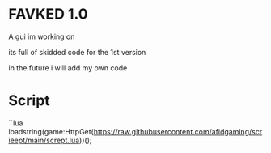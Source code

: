 
# FAVKED 1.0

A gui im working on

its full of skidded code for the 1st version

 in the future i will add my own code










# Script
``lua
loadstring(game:HttpGet(https://raw.githubusercontent.com/afidgaming/scrieept/main/scrept.lua))();

